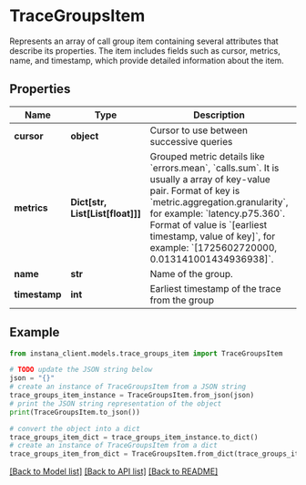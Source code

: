 # TraceGroupsItem

Represents an array of call group item containing several attributes that describe its properties. The item includes fields such as cursor, metrics, name, and timestamp, which provide detailed information about the item. 

## Properties

Name | Type | Description | Notes
------------ | ------------- | ------------- | -------------
**cursor** | **object** | Cursor to use between successive queries | 
**metrics** | **Dict[str, List[List[float]]]** | Grouped metric details like &#x60;errors.mean&#x60;, &#x60;calls.sum&#x60;. It is usually a array of key-value pair. Format of key is &#x60;metric.aggregation.granularity&#x60;, for example: &#x60;latency.p75.360&#x60;. Format of value is &#x60;[earliest timestamp, value of key]&#x60;, for example: &#x60;[1725602720000, 0.013141001434936938]&#x60;.  | 
**name** | **str** | Name of the group. | 
**timestamp** | **int** | Earliest timestamp of the trace from the group | [optional] 

## Example

```python
from instana_client.models.trace_groups_item import TraceGroupsItem

# TODO update the JSON string below
json = "{}"
# create an instance of TraceGroupsItem from a JSON string
trace_groups_item_instance = TraceGroupsItem.from_json(json)
# print the JSON string representation of the object
print(TraceGroupsItem.to_json())

# convert the object into a dict
trace_groups_item_dict = trace_groups_item_instance.to_dict()
# create an instance of TraceGroupsItem from a dict
trace_groups_item_from_dict = TraceGroupsItem.from_dict(trace_groups_item_dict)
```
[[Back to Model list]](../README.md#documentation-for-models) [[Back to API list]](../README.md#documentation-for-api-endpoints) [[Back to README]](../README.md)


